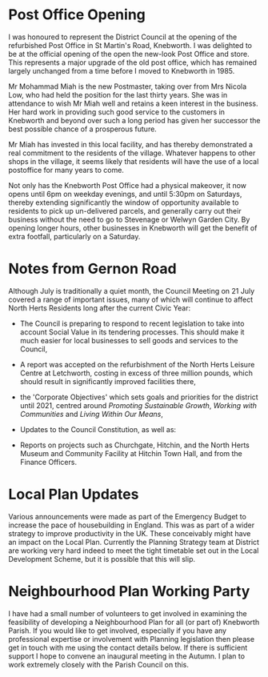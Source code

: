 Post Office Opening
===================

I was honoured to represent the District Council at the opening of the refurbished Post Office in St Martin's Road, Knebworth. I was delighted to be at the official opening of the open the new-look Post Office and store. This represents a major upgrade of the old post office, which has remained largely unchanged from a time before I moved to Knebworth in 1985.

Mr Mohammad Miah is the new Postmaster, taking over from Mrs Nicola Low, who had held the position for the last thirty years. She was in attendance to wish Mr Miah well and retains a keen interest in the business. Her hard work in providing such good service to the customers in Knebworth and beyond over such a long period has given her successor the best possible chance of a prosperous future.

Mr Miah has invested in this local facility, and has thereby demonstrated a real commitment to the residents of the village. Whatever happens to other shops in the village, it seems likely that residents will have the use of a local postoffice for many years to come.

Not only has the Knebworth Post Office had a physical makeover, it now opens until 6pm on weekday evenings, and until 5:30pm on Saturdays, thereby extending significantly the window of opportunity available to residents to pick up un-delivered parcels, and generally carry out their business without the need to go to Stevenage or Welwyn Garden City. By opening longer hours, other businesses in Knebworth will get the benefit of extra footfall, particularly on a Saturday.

Notes from Gernon Road
======================

Although July is traditionally a quiet month, the Council Meeting on 21 July covered a range of important issues, many of which will continue to affect North Herts Residents long after the current Civic Year:

-   The Council is preparing to respond to recent legislation to take into account Social Value in its tendering processes. This should make it much easier for local businesses to sell goods and services to the Council,

-   A report was accepted on the refurbishment of the North Herts Leisure Centre at Letchworth, costing in excess of three million pounds, which should result in significantly improved facilities there,

-   the 'Corporate Objectives' which sets goals and priorities for the district until 2021, centred around *Promoting Sustainable Growth*, *Working with Communities* and *Living Within Our Means*,

-   Updates to the Council Constitution, as well as:

-   Reports on projects such as Churchgate, Hitchin, and the North Herts Museum and Community Facility at Hitchin Town Hall, and from the Finance Officers.

Local Plan Updates
==================

Various announcements were made as part of the Emergency Budget to increase the pace of housebuilding in England. This was as part of a wider strategy to improve productivity in the UK. These conceivably might have an impact on the Local Plan. Currently the Planning Strategy team at District are working very hard indeed to meet the tight timetable set out in the Local Development Scheme, but it is possible that this will slip.

Neighbourhood Plan Working Party
================================

I have had a small number of volunteers to get involved in examining the feasibility of developing a Neighbourhood Plan for all (or part of) Knebworth Parish. If you would like to get involved, especially if you have any professional expertise or involvement with Planning legislation then please get in touch with me using the contact details below. If there is sufficient support I hope to convene an inaugural meeting in the Autumn. I plan to work extremely closely with the Parish Council on this.
